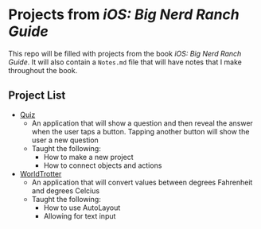 # Projects from _iOS: Big Nerd Ranch Guide_

This repo will be filled with projects from the book _iOS: Big Nerd Ranch Guide_. It will also contain a `Notes.md` file that will have notes that I make throughout the book.

## Project List

- [Quiz](https://github.com/maeganjwilson/BigNerdRanch/tree/master/Quiz)
  - An application that will show a question and then reveal the answer when the user taps a button. Tapping another button will show the user a new question
  - Taught the following:
  	- How to make a new project
  	- How to connect objects and actions
- [WorldTrotter](https://github.com/maeganjwilson/BigNerdRanch/tree/master/WorldTrotter)
  - An application that will convert values between degrees Fahrenheit and degrees Celcius
  - Taught the following:
  	- How to use AutoLayout
  	- Allowing for text input